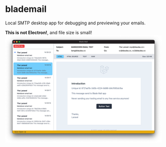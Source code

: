 # blademail

Local SMTP desktop app for debugging and previewing your emails.

**This is not Electron!**, and file size is small!
![](/blade-mail-screenshot.png)